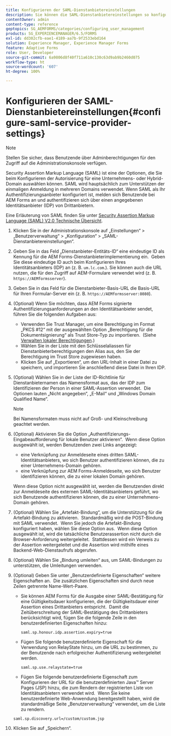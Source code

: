 ```yaml
---
title: Konfigurieren der SAML-Dienstanbietereinstellungen
description: Sie können die SAML-Dienstanbietereinstellungen so konfigurieren, dass sich Benutzende bei AEM Forms über einen angegebenen externen Identitätsanbieter (Identity Provider, IDP) anmelden und authentifizieren können.
contentOwner: admin
content-type: reference
geptopics: SG_AEMFORMS/categories/configuring_user_management
products: SG_EXPERIENCEMANAGER/6.5/FORMS
exl-id: dd302cfb-eae1-4189-aa7b-9f2533ebd164
solution: Experience Manager, Experience Manager Forms
feature: Adaptive Forms
role: User, Developer
source-git-commit: 6a9806d8f40f711a610c130c63d9ab9b2460d075
workflow-type: ht
source-wordcount: '607'
ht-degree: 100%

---
```


# Konfigurieren der SAML-Dienstanbietereinstellungen{#configure-saml-service-provider-settings}

>[!NOTE]
> 
> Stellen Sie sicher, dass Benutzende über Adminberechtigungen für den Zugriff auf die Administrationskonsole verfügen.

Security Assertion Markup Language (SAML) ist eine der Optionen, die Sie beim Konfigurieren der Autorisierung für eine Unternehmens- oder Hybrid-Domain auswählen können. SAML wird hauptsächlich zum Unterstützen der einmaligen Anmeldung in mehreren Domains verwendet. Wenn SAML als Ihr Authentifizierungsanbieter konfiguriert ist, melden sich Benutzende bei AEM Forms an und authentifizieren sich über einen angegebenen Identitätsanbieter (IDP) von Drittanbietern.

Eine Erläuterung von SAML finden Sie unter [Security Assertion Markup Language (SAML) V2.0 Technische Übersicht](https://docs.oasis-open.org/security/saml/Post2.0/sstc-saml-tech-overview-2.0.html).

1. Klicken Sie in der Administrationskonsole auf „Einstellungen“ > „Benutzerverwaltung“ > „Konfiguration“ > „SAML-Dienstanbietereinstellungen“.
1. Geben Sie in das Feld „Dienstanbieter-Entitäts-ID“ eine eindeutige ID als Kennung für die AEM Forms-Dienstanbieterimplementierung ein.  Geben Sie diese eindeutige ID auch beim Konfigurieren Ihres Identitätsanbieters (IDP) an (z. B. `um.lc.com`.). Sie können auch die URL nutzen, die für den Zugriff auf AEM-Formulare verwendet wird (z. B. `https://AEMformsserver`).
1. Geben Sie in das Feld für die Dienstanbieter-Basis-URL die Basis-URL für Ihren Formular-Server ein (z. B. `https://AEMformsserver:8080`).
1. (Optional) Wenn Sie möchten, dass AEM Forms signierte Authentifizierungsanforderungen an den Identitätsanbieter sendet, führen Sie die folgenden Aufgaben aus:

   * Verwenden Sie Trust Manager, um eine Berechtigung im Format „PKCS #12“ mit der ausgewählten Option „Berechtigung für die Dokumentsignierung“ als Trust Store-Typ zu importieren.  (Siehe [Verwalten lokaler Berechtigungen](/help/forms/using/admin-help/local-credentials.md#managing-local-credentials).)
   * Wählen Sie in der Liste mit den Schlüsselaliassen für Dienstanbieterberechtigungen den Alias aus, den Sie der Berechtigung im Trust Store zugewiesen haben.
   * Klicken Sie auf „Exportieren“, um den URL-Inhalt in einer Datei zu speichern, und importieren Sie anschließend diese Datei in Ihren IDP.

1. (Optional) Wählen Sie in der Liste der ID-Richtlinie für Dienstanbieternamen das Namensformat aus, das der IDP zum Identifizieren der Person in einer SAML-Assertion verwendet.  Die Optionen lauten „Nicht angegeben“, „E-Mail“ und „Windows Domain Qualified Name“.

   >[!NOTE]
   >
   >Bei Namensformaten muss nicht auf Groß- und Kleinschreibung geachtet werden.

1. (Optional) Aktivieren Sie die Option „Authentifizierungs-Eingabeaufforderung für lokale Benutzer aktivieren“.  Wenn diese Option ausgewählt ist, werden Benutzenden zwei Links angezeigt:

   * eine Verknüpfung zur Anmeldeseite eines dritten SAML-Identitätsanbieters, wo sich Benutzer authentifizieren können, die zu einer Unternehmens-Domain gehören.
   * eine Verknüpfung zur AEM Forms-Anmeldeseite, wo sich Benutzer identifizieren können, die zu einer lokalen Domain gehören.

   Wenn diese Option nicht ausgewählt ist, werden die Benutzenden direkt zur Anmeldeseite des externen SAML-Identitätsanbieters geführt, wo sich Benutzende authentifizieren können, die zu einer Unternehmens-Domain gehören.

1. (Optional) Wählen Sie „Artefakt-Bindung“, um die Unterstützung für die Artefakt-Bindung zu aktivieren.  Standardmäßig wird die POST-Bindung mit SAML verwendet.  Wenn Sie jedoch die Artefakt-Bindung konfiguriert haben, wählen Sie diese Option aus.  Wenn diese Option ausgewählt ist, wird die tatsächliche Benutzerassertion nicht durch die Browser-Anforderung weitergeleitet.  Stattdessen wird ein Verweis zu der Assertion weitergeleitet und die Assertion wird mithilfe eines Backend-Web-Dienstaufrufs abgerufen.
1. (Optional) Wählen Sie „Bindung umleiten“ aus, um SAML-Bindungen zu unterstützen, die Umleitungen verwenden.
1. (Optional) Geben Sie unter „Benutzerdefinierte Eigenschaften“ weitere Eigenschaften an.  Die zusätzlichen Eigenschaften sind durch neue Zeilen getrennte Name-Wert-Paare.

   * Sie können AEM Forms für die Ausgabe einer SAML-Bestätigung für eine Gültigkeitsdauer konfigurieren, die der Gültigkeitsdauer einer Assertion eines Drittanbieters entspricht.  Damit die Zeitüberschreitung der SAML-Bestätigung des Drittanbieters berücksichtigt wird, fügen Sie die folgende Zeile in den benutzerdefinierten Eigenschaften hinzu:

     `saml.sp.honour.idp.assertion.expiry=true`

   * Fügen Sie folgende benutzerdefinierte Eigenschaft für die Verwendung von RelayState hinzu, um die URL zu bestimmen, zu der Benutzende nach erfolgreicher Authentifizierung weitergeleitet werden.

     `saml.sp.use.relaystate=true`

   * Fügen Sie folgende benutzerdefinierte Eigenschaft zum Konfigurieren der URL für die benutzerdefinierten Java™ Server Pages (JSP) hinzu, die zum Rendern der registrierten Liste von Identitätsanbietern verwendet wird.  Wenn Sie keine benutzerdefinierte Web-Anwendung bereitgestellt haben, wird die standardmäßige Seite „Benutzerverwaltung“ verwendet, um die Liste zu rendern.

   `saml.sp.discovery.url=/custom/custom.jsp`

1. Klicken Sie auf „Speichern“.
